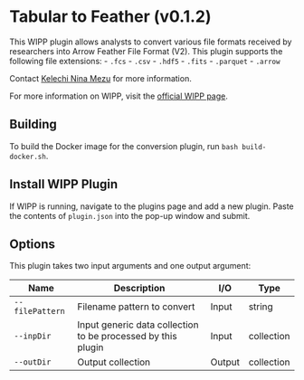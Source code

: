 
# Tabular to Feather (v0.1.2)
This WIPP plugin allows analysts to convert various file formats received by researchers into Arrow Feather File Format (V2). This plugin supports the following file extensions: 
    - `.fcs`
    - `.csv`
    - `.hdf5`
    - `.fits`
    - `.parquet`
    - `.arrow`

Contact [Kelechi Nina Mezu](mailto:nina.mezu@nih.gov) for more information.

For more information on WIPP, visit the [official WIPP page](https://isg.nist.gov/deepzoomweb/software/wipp).

## Building

To build the Docker image for the conversion plugin, run
`bash build-docker.sh`.

## Install WIPP Plugin

If WIPP is running, navigate to the plugins page and add a new plugin. Paste the
contents of `plugin.json` into the pop-up window and submit.

## Options

This plugin takes two input arguments and one output argument:

| Name          | Description             | I/O    | Type   |
|---------------|-------------------------|--------|--------|
| `--filePattern` | Filename pattern to convert | Input | string |
| `--inpDir` | Input generic data collection to be processed by this plugin | Input | collection |
| `--outDir` | Output collection | Output | collection |
